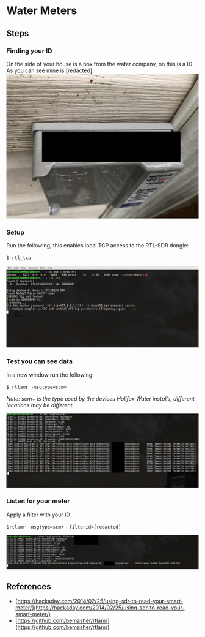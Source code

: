 # Water Meters

## Steps

### Finding your ID
On the side of your house is a box from the water company, on this is a ID. As you can see mine is \[redacted\].
![meter](../screenshots/water-meter-1.png)

### Setup
Run the following, this enables local TCP access to the RTL-SDR dongle:

`$ rtl_tcp`

![rtl_tcp](../screenshots/water-meter-2.png)

### Test you can see data
In a new window run the following:

`$ rtlamr -msgtype=scm+`

_Note: scm+ is the type used by the devices Halifax Water installs, different locations may be different_

![rtlamr](../screenshots/water-meter-3.png)

### Listen for your meter
Apply a filter with your ID

`$rtlamr -msgtype=scm+ -filterid=[redacted]`

![rtlamr filtered](../screenshots/water-meter-4.png)

## References
- [https://hackaday.com/2014/02/25/using-sdr-to-read-your-smart-meter/](https://hackaday.com/2014/02/25/using-sdr-to-read-your-smart-meter/)
- [https://github.com/bemasher/rtlamr](https://github.com/bemasher/rtlamr)